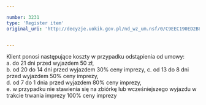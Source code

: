 ```yaml
---

number: 3231
type: 'Register item'
original_uri: 'http://decyzje.uokik.gov.pl/nd_wz_um.nsf/0/C9EEC190ED2B8DD4C1257A0D002F773C?OpenDocument'


---
```


Klient ponosi następujące koszty w przypadku odstąpienia od umowy:  
a. do 21 dni przed wyjazdem 50 zł,   
b. od 20 do 14 dni przed wyjazdem 30% ceny imprezy, 
c. od 13 do 8 dni przed wyjazdem 50% ceny imprezy,  
d. od 7 do 1 dnia przed wyjazdem 80% ceny imprezy,  
e. w przypadku nie stawienia się na zbiórkę lub wcześniejszego wyjazdu w trakcie trwania imprezy 100% ceny imprezy

